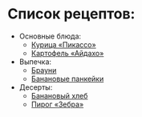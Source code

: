 # Список рецептов:

- Основные блюда:
	- [Курица «Пикассо»](picasso.md)
	- [Картофель «Айдахо»](aidaho.md)
- Выпечка:
	- [Брауни](brownie.md)
	- [Банановые панкейки](banana.md)
- Десерты:
	- [Банановый хлеб](banana.md)
	- [Пирог «Зебра»](zebra.md)